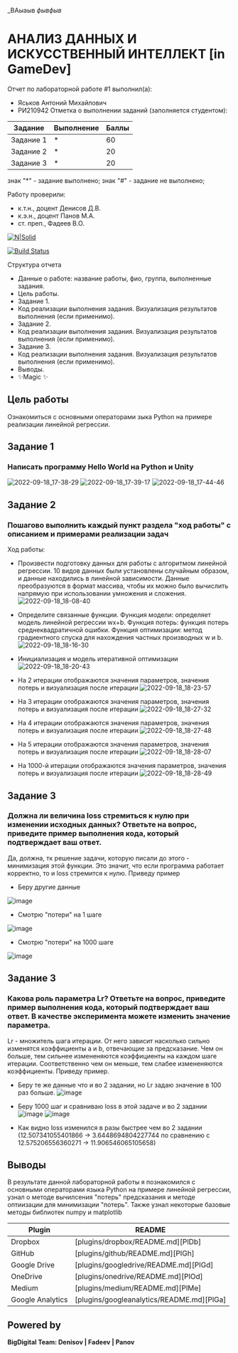 _ВАыаыв _фывфыв_

# АНАЛИЗ ДАННЫХ И ИСКУССТВЕННЫЙ ИНТЕЛЛЕКТ [in GameDev]
Отчет по лабораторной работе #1 выполнил(а):
- Яськов Антоний Михайлович
- РИ210942
Отметка о выполнении заданий (заполняется студентом):

| Задание | Выполнение | Баллы |
| ------ | ------ | ------ |
| Задание 1 | * | 60 |
| Задание 2 | * | 20 |
| Задание 3 | * | 20 |

знак "*" - задание выполнено; знак "#" - задание не выполнено;

Работу проверили:
- к.т.н., доцент Денисов Д.В.
- к.э.н., доцент Панов М.А.
- ст. преп., Фадеев В.О.

[![N|Solid](https://cldup.com/dTxpPi9lDf.thumb.png)](https://nodesource.com/products/nsolid)

[![Build Status](https://travis-ci.org/joemccann/dillinger.svg?branch=master)](https://travis-ci.org/joemccann/dillinger)

Структура отчета

- Данные о работе: название работы, фио, группа, выполненные задания.
- Цель работы.
- Задание 1.
- Код реализации выполнения задания. Визуализация результатов выполнения (если применимо).
- Задание 2.
- Код реализации выполнения задания. Визуализация результатов выполнения (если применимо).
- Задание 3.
- Код реализации выполнения задания. Визуализация результатов выполнения (если применимо).
- Выводы.
- ✨Magic ✨

## Цель работы
Ознакомиться с основными операторами зыка Python на примере реализации линейной регрессии.


## Задание 1
### Написать программу Hello World на Python и Unity
![2022-09-18_17-38-29](https://user-images.githubusercontent.com/70794890/190987480-2e672255-3cb8-49c8-acff-dead8348d17e.png)
![2022-09-18_17-39-17](https://user-images.githubusercontent.com/70794890/190987487-5f4d643c-db16-4628-a3af-3b2cde5f377b.png)
![2022-09-18_17-44-46](https://user-images.githubusercontent.com/70794890/190987512-dfd69678-6aaa-48f4-a6df-5b1cc90be2ef.png)


## Задание 2
### Пошагово выполнить каждый пункт раздела "ход работы" с описанием и примерами реализации задач
Ход работы:
- Произвести подготовку данных для работы с алгоритмом линейной регрессии. 10 видов данных были установлены случайным образом, и данные находились в линейной зависимости. Данные преобразуются в формат массива, чтобы их можно было вычислить напрямую при использовании умножения и сложения.
![2022-09-18_18-08-40](https://user-images.githubusercontent.com/70794890/190987591-b36a1f47-7bf2-47d1-a129-44ecbc5762bc.png)


- Определите связанные функции. Функция модели: определяет модель линейной регрессии wx+b. Функция потерь: функция потерь среднеквадратичной ошибки. Функция оптимизации: метод градиентного спуска для нахождения частных производных w и b.
![2022-09-18_18-16-30](https://user-images.githubusercontent.com/70794890/190987601-489f6ea4-0ba7-491f-b8d1-ba11fbbfa978.png)

- Инициализация и модель итеративной оптимизации
![2022-09-18_18-20-43](https://user-images.githubusercontent.com/70794890/190987691-5baf81df-1044-4fae-9cbb-782ca70e3257.png)

- На 2 итерации отображаются значения параметров, значения потерь и визуализация после итерации
![2022-09-18_18-23-57](https://user-images.githubusercontent.com/70794890/190987906-108ba3d6-0a8e-40ad-b645-f3017f331c25.png)

- На 3 итерации отображаются значения параметров, значения потерь и визуализация после итерации
![2022-09-18_18-27-32](https://user-images.githubusercontent.com/70794890/190988066-4617fc39-98f9-42f3-ba69-dbb305565f02.png)


- На 4 итерации отображаются значения параметров, значения потерь и визуализация после итерации
![2022-09-18_18-27-48](https://user-images.githubusercontent.com/70794890/190988075-a86f9fbf-ff13-4d59-a117-eaec9014bd3c.png)


- На 5 итерации отображаются значения параметров, значения потерь и визуализация после итерации
![2022-09-18_18-28-07](https://user-images.githubusercontent.com/70794890/190988088-87238c9e-e056-41b4-9d95-4653f669fd6d.png)


- На 1000-й итерации отображаются значения параметров, значения потерь и визуализация после итерации
![2022-09-18_18-28-49](https://user-images.githubusercontent.com/70794890/190988115-985be20b-0ac4-4b09-ae57-a6891fda5524.png)


## Задание 3
### Должна ли величина loss стремиться к нулю при изменении исходных данных? Ответьте на вопрос, приведите пример выполнения кода, который подтверждает ваш ответ.

Да, должна, тк решение задачи, которую писали до этого - минимизация этой функции. Это значит, что если программа работает корректно, то и loss стремится к нулю.
Приведу пример
- Беру другие данные 

![image](https://user-images.githubusercontent.com/70794890/190989316-311d9950-66aa-4d19-b204-ab5a5f829233.png)
- Смотрю "потери" на 1 шаге 

![image](https://user-images.githubusercontent.com/70794890/190989369-6f26e787-f827-4c28-888e-a0a4e13cd641.png)
- Смотрю "потери" на 1000 шаге

![image](https://user-images.githubusercontent.com/70794890/190989427-55de8039-59ab-4dee-84cd-76b5a1291815.png)

## Задание 3
### Какова роль параметра Lr? Ответьте на вопрос, приведите пример выполнения кода, который подтверждает ваш ответ. В качестве эксперимента можете изменить значение параметра.

Lr - множитель шага итерации. От него зависит насколько сильно изменятся коэффициенты a и b, отвечающие за предсказание.
Чем он больше, тем сильнее измененяются коэффициенты на каждом шаге итерации. Соответственно чем он меньше, тем слабее измененяются коэффициенты.
Приведу пример.
- Беру те же данные что и во 2 задании, но Lr задаю значение в 100 раз больше.
![image](https://user-images.githubusercontent.com/70794890/190991384-af9fb2ca-1561-41ed-8f00-57b49f389634.png)

- Беру 1000 шаг и сравниваю loss в этой задаче и во 2 задании
![image](https://user-images.githubusercontent.com/70794890/190991486-56d318e6-bca9-4999-998a-5e26541063c7.png)
![image](https://user-images.githubusercontent.com/70794890/190989427-55de8039-59ab-4dee-84cd-76b5a1291815.png)

- Как видно loss изменился в разы быстрее чем во 2 задании
(12.507341055401866 -> 3.6448694804227744 по сравнению с 12.575206556360271 -> 11.906546065105658)



## Выводы

В результате данной лабораторной работы я познакомился с основными операторами языка Python на примере линейной регрессии, узнал о методе вычилсения "потерь" предсказания и методе оптиизации для минимизации "потерь".
Также узнал некоторые базовые методы библиотек numpy и matplotlib

| Plugin | README |
| ------ | ------ |
| Dropbox | [plugins/dropbox/README.md][PlDb] |
| GitHub | [plugins/github/README.md][PlGh] |
| Google Drive | [plugins/googledrive/README.md][PlGd] |
| OneDrive | [plugins/onedrive/README.md][PlOd] |
| Medium | [plugins/medium/README.md][PlMe] |
| Google Analytics | [plugins/googleanalytics/README.md][PlGa] |

## Powered by

**BigDigital Team: Denisov | Fadeev | Panov**
